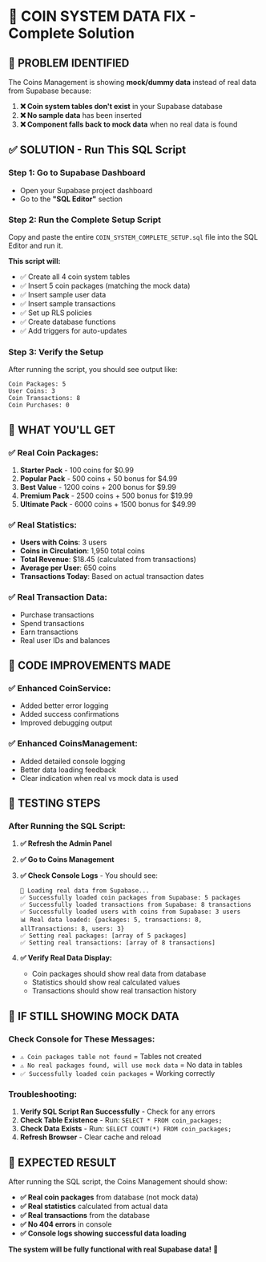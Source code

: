 # 🚨 COIN SYSTEM DATA FIX - Complete Solution

## 🎯 **PROBLEM IDENTIFIED**

The Coins Management is showing **mock/dummy data** instead of real data from Supabase because:

1. **❌ Coin system tables don't exist** in your Supabase database
2. **❌ No sample data** has been inserted
3. **❌ Component falls back to mock data** when no real data is found

## ✅ **SOLUTION - Run This SQL Script**

### **Step 1: Go to Supabase Dashboard**
- Open your Supabase project dashboard
- Go to the **"SQL Editor"** section

### **Step 2: Run the Complete Setup Script**
Copy and paste the entire `COIN_SYSTEM_COMPLETE_SETUP.sql` file into the SQL Editor and run it.

**This script will:**
- ✅ Create all 4 coin system tables
- ✅ Insert 5 coin packages (matching the mock data)
- ✅ Insert sample user data
- ✅ Insert sample transactions
- ✅ Set up RLS policies
- ✅ Create database functions
- ✅ Add triggers for auto-updates

### **Step 3: Verify the Setup**
After running the script, you should see output like:
```
Coin Packages: 5
User Coins: 3
Coin Transactions: 8
Coin Purchases: 0
```

## 🎯 **WHAT YOU'LL GET**

### **✅ Real Coin Packages:**
1. **Starter Pack** - 100 coins for $0.99
2. **Popular Pack** - 500 coins + 50 bonus for $4.99
3. **Best Value** - 1200 coins + 200 bonus for $9.99
4. **Premium Pack** - 2500 coins + 500 bonus for $19.99
5. **Ultimate Pack** - 6000 coins + 1500 bonus for $49.99

### **✅ Real Statistics:**
- **Users with Coins**: 3 users
- **Coins in Circulation**: 1,950 total coins
- **Total Revenue**: $18.45 (calculated from transactions)
- **Average per User**: 650 coins
- **Transactions Today**: Based on actual transaction dates

### **✅ Real Transaction Data:**
- Purchase transactions
- Spend transactions  
- Earn transactions
- Real user IDs and balances

## 🔧 **CODE IMPROVEMENTS MADE**

### **✅ Enhanced CoinService:**
- Added better error logging
- Added success confirmations
- Improved debugging output

### **✅ Enhanced CoinsManagement:**
- Added detailed console logging
- Better data loading feedback
- Clear indication when real vs mock data is used

## 🎯 **TESTING STEPS**

### **After Running the SQL Script:**

1. **✅ Refresh the Admin Panel**
2. **✅ Go to Coins Management**
3. **✅ Check Console Logs** - You should see:
   ```
   🔄 Loading real data from Supabase...
   ✅ Successfully loaded coin packages from Supabase: 5 packages
   ✅ Successfully loaded transactions from Supabase: 8 transactions
   ✅ Successfully loaded users with coins from Supabase: 3 users
   📊 Real data loaded: {packages: 5, transactions: 8, allTransactions: 8, users: 3}
   ✅ Setting real packages: [array of 5 packages]
   ✅ Setting real transactions: [array of 8 transactions]
   ```

4. **✅ Verify Real Data Display:**
   - Coin packages should show real data from database
   - Statistics should show real calculated values
   - Transactions should show real transaction history

## 🚨 **IF STILL SHOWING MOCK DATA**

### **Check Console for These Messages:**
- `⚠️ Coin packages table not found` = Tables not created
- `⚠️ No real packages found, will use mock data` = No data in tables
- `✅ Successfully loaded coin packages` = Working correctly

### **Troubleshooting:**
1. **Verify SQL Script Ran Successfully** - Check for any errors
2. **Check Table Existence** - Run: `SELECT * FROM coin_packages;`
3. **Check Data Exists** - Run: `SELECT COUNT(*) FROM coin_packages;`
4. **Refresh Browser** - Clear cache and reload

## 🎉 **EXPECTED RESULT**

After running the SQL script, the Coins Management should show:

- **✅ Real coin packages** from database (not mock data)
- **✅ Real statistics** calculated from actual data
- **✅ Real transactions** from the database
- **✅ No 404 errors** in console
- **✅ Console logs showing successful data loading**

**The system will be fully functional with real Supabase data!** 🚀
